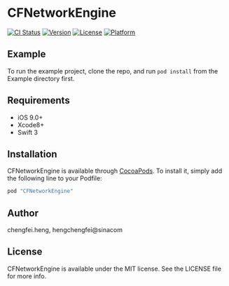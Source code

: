 # CFNetworkEngine

[![CI Status](http://img.shields.io/travis/chengfei.heng/CFNetworkEngine.svg?style=flat)](https://travis-ci.org/chengfei.heng/CFNetworkEngine)
[![Version](https://img.shields.io/cocoapods/v/CFNetworkEngine.svg?style=flat)](http://cocoapods.org/pods/CFNetworkEngine)
[![License](https://img.shields.io/cocoapods/l/CFNetworkEngine.svg?style=flat)](http://cocoapods.org/pods/CFNetworkEngine)
[![Platform](https://img.shields.io/cocoapods/p/CFNetworkEngine.svg?style=flat)](http://cocoapods.org/pods/CFNetworkEngine)

## Example

To run the example project, clone the repo, and run `pod install` from the Example directory first.

## Requirements

- iOS 9.0+
- Xcode8+
- Swift 3

## Installation

CFNetworkEngine is available through [CocoaPods](http://cocoapods.org). To install
it, simply add the following line to your Podfile:

```ruby
pod "CFNetworkEngine"
```

## Author

chengfei.heng, hengchengfei@sinacom

## License

CFNetworkEngine is available under the MIT license. See the LICENSE file for more info.

